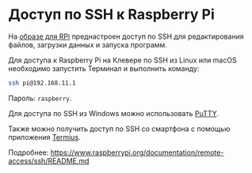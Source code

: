 Доступ по SSH к Raspberry Pi
===

На [образе для RPi](microsd_images.md) преднастроен доступ по SSH для редактирования файлов, загрузки данных и запуска программ.

Для доступа к Raspberry Pi на Клевере по SSH из Linux или macOS необходимо запустить Терминал и выполнить команду:

```bash
ssh pi@192.168.11.1
```

Пароль: ``raspberry``.

Для доступа по SSH из Windows можно использовать [PuTTY](https://www.chiark.greenend.org.uk/~sgtatham/putty/latest.html).

Также можно получить доступ по SSH со смартфона с помощью приложения [Termius](https://www.termius.com).

Подробнее: https://www.raspberrypi.org/documentation/remote-access/ssh/README.md
